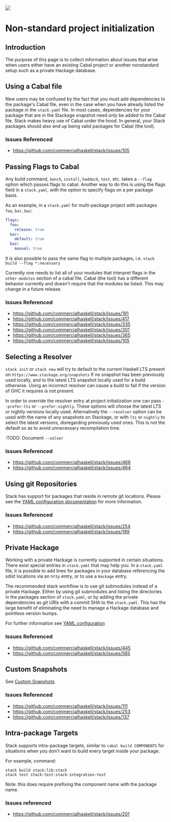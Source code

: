 <div class="hidden-warning"><a href="https://docs.haskellstack.org/"><img src="https://cdn.jsdelivr.net/gh/commercialhaskell/stack/doc/img/hidden-warning.svg"></a></div>

# Non-standard project initialization

## Introduction
The purpose of this page is to collect information about issues that arise when
users either have an existing Cabal project or another nonstandard setup such
as a private Hackage database.

## Using a Cabal file

New users may be confused by the fact that you must add dependencies to the
package's Cabal file, even in the case when you have already listed the package
in the `stack.yaml` file. In most cases, dependencies for your package that are
in the Stackage snapshot need *only* be added to the Cabal file. Stack makes
heavy use of Cabal under the hood. In general, your Stack packages should also
end up being valid packages for Cabal (the tool).

### Issues Referenced
  - <https://github.com/commercialhaskell/stack/issues/105>

## Passing Flags to Cabal

Any build command, `bench`, `install`, `haddock`, `test`, etc. takes a `--flag`
option which passes flags to cabal. Another way to do this is using the flags
field in a `stack.yaml`, with the option to specify flags on a per package
basis.

As an example, in a `stack.yaml` for multi-package project with packages `foo`,
`bar`, `baz`:

~~~yaml
flags:
  foo:
    release: true
  bar:
    default: true
  baz:
    manual: true
~~~

It is also possible to pass the same flag to multiple packages, i.e.
`stack build --flag *:necessary`

Currently one needs to list all of your modules that interpret flags in the
`other-modules` section of a cabal file. Cabal (the tool) has a different
behavior currently and doesn't require that the modules be listed. This may
change in a future release.


### Issues Referenced
  - <https://github.com/commercialhaskell/stack/issues/191>
  - <https://github.com/commercialhaskell/stack/issues/417>
  - <https://github.com/commercialhaskell/stack/issues/335>
  - <https://github.com/commercialhaskell/stack/issues/301>
  - <https://github.com/commercialhaskell/stack/issues/365>
  - <https://github.com/commercialhaskell/stack/issues/105>

## Selecting a Resolver

`stack init` or `stack new` will try to default to the current Haskell LTS
present on `https://www.stackage.org/snapshots` if no snapshot has been
previously used locally, and to the latest LTS snapshot locally used for a
build otherwise. Using an incorrect resolver can cause a build to fail if the
version of GHC it requires is not present.

In order to override the resolver entry at project initialization one can pass
`--prefer-lts` or `--prefer-nightly`. These options will choose the latest LTS
or nightly versions locally used.  Alternatively the `--resolver` option can be
used with the name of any snapshots on Stackage, or with `lts` or `nightly` to
select the latest versions, disregarding previously used ones. This is not the
default so as to avoid unnecessary recompilation time.

:TODO: Document `--solver`

### Issues Referenced
  - <https://github.com/commercialhaskell/stack/issues/468>
  - <https://github.com/commercialhaskell/stack/issues/464>

## Using git Repositories

Stack has support for packages that reside in remote git locations. Please see
the [YAML configuration
documentation](yaml_configuration.md#git-and-mercurial-repos) for more
information.

### Issues Referenced
  - <https://github.com/commercialhaskell/stack/issues/254>
  - <https://github.com/commercialhaskell/stack/issues/199>

## Private Hackage
Working with a private Hackage is currently supported in certain situations.
There exist special entries in `stack.yaml` that may help you. In a
`stack.yaml` file, it is possible to add lines for packages in your database
referencing the sdist locations via an `http` entry, or to use a `Hackage`
entry.

The recommended stack workflow is to use git submodules instead of a private
Hackage. Either by using git submodules and listing the directories in the
packages section of `stack.yaml`, or by adding the private dependencies as git
URIs with a commit SHA to the `stack.yaml`. This has the large benefit of
eliminating the need to manage a Hackage database and pointless version bumps.

For further information see [YAML configuration](yaml_configuration.md)

### Issues Referenced
  - <https://github.com/commercialhaskell/stack/issues/445>
  - <https://github.com/commercialhaskell/stack/issues/565>

## Custom Snapshots
See [Custom Snapshots](custom_snapshot.md).

### Issues Referenced
  - <https://github.com/commercialhaskell/stack/issues/111>
  - <https://github.com/commercialhaskell/stack/issues/253>
  - <https://github.com/commercialhaskell/stack/issues/137>

## Intra-package Targets

Stack supports intra-package targets, similar to `cabal build COMPONENTS` for
situations when you don't want to build every target inside your package.

For example, command:

~~~text
stack build stack:lib:stack
stack test stack:test:stack-integration-test
~~~

Note: this does require prefixing the component name with the package name.

### Issues referenced
  - <https://github.com/commercialhaskell/stack/issues/201>
